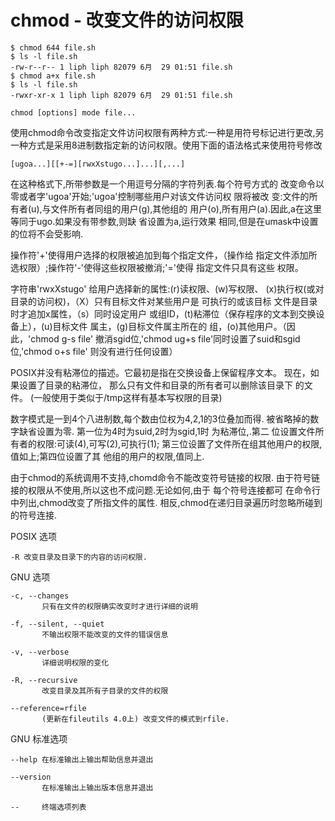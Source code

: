 # chmod - 改变文件的访问权限

```shell
$ chmod 644 file.sh 
$ ls -l file.sh 
-rw-r--r-- 1 liph liph 82079 6月  29 01:51 file.sh
$ chmod a+x file.sh 
$ ls -l file.sh 
-rwxr-xr-x 1 liph liph 82079 6月  29 01:51 file.sh
```

`chmod [options] mode file...` 

使用chmod命令改变指定文件访问权限有两种方式:一种是用符号标记进行更改,另一种方式是采用8进制数指定新的访问权限。使用下面的语法格式来使用符号修改

`[ugoa...][[+-=][rwxXstugo...]...][,...]`

在这种格式下,所带参数是一个用逗号分隔的字符列表.每个符号方式的  改变命令以零或者字'ugoa'开始;'ugoa'控制哪些用户对该文件访问权  限将被改
变:文件的所有者(u),与文件所有者同组的用户(g),其他组的  用户(o),所有用户(a).因此,a在这里等同于ugo.如果没有带参数,则缺 省设置为a,运行效果
相同,但是在umask中设置的位将不会受影响.

操作符'+'使得用户选择的权限被追加到每个指定文件，（操作给 指定文件添加所选权限）;操作符'-'使得这些权限被撤消;'='使得 指定文件只具有这些
权限。

字符串'rwxXstugo' 给用户选择新的属性:(r)读权限、(w)写权限、 (x)执行权(或对目录的访问权)，（X）只有目标文件对某些用户是 可执行的或该目标
文件是目录时才追加x属性，（s）同时设定用户   或组ID，(t)粘滞位（保存程序的文本到交换设备上），(u)目标文件   属主，(g)目标文件属主所在的
组，(o)其他用户。（因此，'chmod g-s file' 撤消sgid位,'chmod ug+s file'同时设置了suid和sgid位,'chmod o+s file' 则没有进行任何设置）

POSIX并没有粘滞位的描述。它最初是指在交换设备上保留程序文本。 现在，如果设置了目录的粘滞位， 那么只有文件和目录的所有者可以删除该目录下
的文件。 (一般使用于类似于/tmp这样有基本写权限的目录)

数字模式是一到4个八进制数,每个数由位权为4,2,1的3位叠加而得.  被省略掉的数字缺省设置为零. 第一位为4时为suid,2时为sgid,1时 为粘滞位,.第二
位设置文件所有者的权限:可读(4),可写(2),可执行(1); 第三位设置了文件所在组其他用户的权限,值如上;第四位设置了其 他组的用户的权限,值同上.

由于chmod的系统调用不支持,chomd命令不能改变符号链接的权限.   由于符号链接的权限从不使用,所以这也不成问题.无论如何,由于 每个符号连接都可
在命令行中列出,chmod改变了所指文件的属性.  相反,chmod在递归目录遍历时忽略所碰到的符号连接.

POSIX 选项

```
-R 改变目录及目录下的内容的访问权限.
```

GNU 选项

```
-c, --changes
       只有在文件的权限确实改变时才进行详细的说明

-f, --silent, --quiet
       不输出权限不能改变的文件的错误信息

-v, --verbose
       详细说明权限的变化

-R, --recursive
       改变目录及其所有子目录的文件的权限

--reference=rfile
       (更新在fileutils 4.0上) 改变文件的模式到rfile.
```

GNU 标准选项

```
--help 在标准输出上输出帮助信息并退出

--version
       在标准输出上输出版本信息并退出

--     终端选项列表
```

